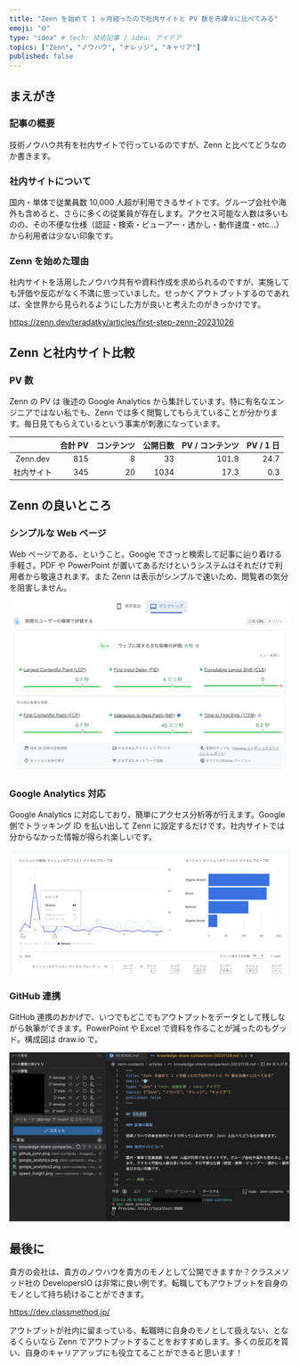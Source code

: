 ```yaml
---
title: "Zenn を始めて 1 ヶ月経ったので社内サイトと PV 数を赤裸々に比べてみる"
emoji: "🌐"
type: "idea" # tech: 技術記事 / idea: アイデア
topics: ["Zenn", "ノウハウ", "ナレッジ", "キャリア"]
published: false
---
```


## まえがき

### 記事の概要

技術ノウハウ共有を社内サイトで行っているのですが、Zenn と比べてどうなのか書きます。

### 社内サイトについて

国内・単体で従業員数 10,000 人超が利用できるサイトです。グループ会社や海外も含めると、さらに多くの従業員が存在します。アクセス可能な人数は多いものの、その不便な仕様（認証・検索・ビューアー・透かし・動作速度・etc...）から利用者は少ない印象です。

### Zenn を始めた理由

社内サイトを活用したノウハウ共有や資料作成を求められるのですが、実施しても評価や反応がなく不満に思っていました。せっかくアウトプットするのであれば、全世界から見られるようにした方が良いと考えたのがきっかけです。

https://zenn.dev/teradatky/articles/first-step-zenn-20231026

## Zenn と社内サイト比較

### PV 数

Zenn の PV は 後述の Google Analytics から集計しています。特に有名なエンジニアではない私でも、Zenn では多く閲覧してもらえていることが分かります。毎日見てもらえているという事実が刺激になっています。

|            | 合計 PV | コンテンツ | 公開日数 | PV / コンテンツ | PV / 1 日 |
| :--------: | ------: | ---------: | -------: | --------------: | --------: |
|  Zenn.dev  |     815 |          8 |       33 |           101.9 |      24.7 |
| 社内サイト |     345 |         20 |     1034 |            17.3 |       0.3 |

## Zenn の良いところ

### シンプルな Web ページ

Web ページである、ということ。Google でさっと検索して記事に辿り着ける手軽さ。PDF や PowerPoint が置いてあるだけというシステムはそれだけで利用者から敬遠されます。また Zenn は表示がシンプルで速いため、閲覧者の気分を阻害しません。

![Speed Insight](/images/knowledge-share-comparison-20231128/speed_insight.png)

### Google Analytics 対応

Google Analytics に対応しており、簡単にアクセス分析等が行えます。Google 側でトラッキング ID を払い出して Zenn に設定するだけです。社内サイトでは分からなかった情報が得られ楽しいです。

![Google Analytics](/images/knowledge-share-comparison-20231128/google_analytics.png)

### GitHub 連携

GitHub 連携のおかげで、いつでもどこでもアウトプットをデータとして残しながら執筆ができます。PowerPoint や Excel で資料を作ることが減ったのもグッド。構成図は draw.io で。

![GitHub](/images/knowledge-share-comparison-20231128/github_conn.png)

## 最後に

貴方の会社は、貴方のノウハウを貴方のモノとして公開できますか？クラスメソッド社の DevelopersIO は非常に良い例です。転職してもアウトプットを自身のモノとして持ち続けることができます。

https://dev.classmethod.jp/

アウトプットが社内に留まっている、転職時に自身のモノとして扱えない、となるくらいなら Zenn でアウトプットすることをおすすめします。多くの反応を貰い、自身のキャリアアップにも役立てることができると思います！
